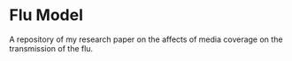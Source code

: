 # Flu Model
A repository of my research paper on the affects of media coverage on the transmission of the flu.
